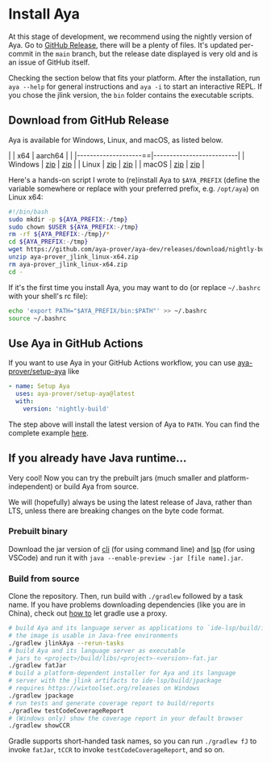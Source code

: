 # Install Aya

At this stage of development, we recommend using the nightly version of Aya.
Go to [GitHub Release], there will be a plenty of files.
It's updated per-commit in the `main` branch,
but the release date displayed is very old and is an issue of GitHub itself.

Checking the section below that fits your platform.
After the installation, run `aya --help` for general instructions and
`aya -i` to start an interactive REPL.
If you chose the jlink version, the `bin` folder contains the executable scripts.

[GitHub Release]: https://github.com/aya-prover/aya-dev/releases/tag/nightly-build

## Download from GitHub Release

Aya is available for Windows, Linux, and macOS, as listed below.

|         | x64                  | aarch64                  |
|         |--------------------==|--------------------------|
| Windows | [zip][win-zip-x64]   | [zip][win-zip-aarch64]   |
| Linux   | [zip][linux-zip-x64] | [zip][linux-zip-aarch64] |
| macOS   | [zip][macos-zip-x64] | [zip][macos-zip-aarch64] |

[win-zip-x64]: https://github.com/aya-prover/aya-dev/releases/download/nightly-build/aya-prover_jlink_windows-x64.zip
[linux-zip-x64]: https://github.com/aya-prover/aya-dev/releases/download/nightly-build/aya-prover_jlink_linux-x64.zip
[macos-zip-x64]: https://github.com/aya-prover/aya-dev/releases/download/nightly-build/aya-prover_jlink_macos-x64.zip

[win-zip-aarch64]: https://github.com/aya-prover/aya-dev/releases/download/nightly-build/aya-prover_jlink_windows-aarch64.zip
[linux-zip-aarch64]: https://github.com/aya-prover/aya-dev/releases/download/nightly-build/aya-prover_jlink_linux-aarch64.zip
[macos-zip-aarch64]: https://github.com/aya-prover/aya-dev/releases/download/nightly-build/aya-prover_jlink_macos-aarch64.zip

Here's a hands-on script I wrote to (re)install Aya to `$AYA_PREFIX`
(define the variable somewhere or replace with your preferred prefix, e.g. `/opt/aya`) on Linux x64:

```bash
#!/bin/bash
sudo mkdir -p ${AYA_PREFIX:-/tmp}
sudo chown $USER ${AYA_PREFIX:-/tmp}
rm -rf ${AYA_PREFIX:-/tmp}/*
cd ${AYA_PREFIX:-/tmp}
wget https://github.com/aya-prover/aya-dev/releases/download/nightly-build/aya-prover_jlink_linux-x64.zip
unzip aya-prover_jlink_linux-x64.zip
rm aya-prover_jlink_linux-x64.zip
cd -
```

If it's the first time you install Aya, you may want to do
(or replace `~/.bashrc` with your shell's rc file):

```bash
echo 'export PATH="$AYA_PREFIX/bin:$PATH"' >> ~/.bashrc
source ~/.bashrc
```

## Use Aya in GitHub Actions

If you want to use Aya in your GitHub Actions workflow, you can use [aya-prover/setup-aya][setup-aya] like

```yaml
- name: Setup Aya
  uses: aya-prover/setup-aya@latest
  with:
    version: 'nightly-build'
```

The step above will install the latest version of Aya to `PATH`.
You can find the complete example [here][aya-action-example].

[setup-aya]: https://github.com/aya-prover/setup-aya
[aya-action-example]: https://github.com/aya-prover/setup-aya/blob/main/.github/workflows/test-setup-nightly.yml

## If you already have Java runtime...

Very cool! Now you can try the prebuilt jars (much smaller and platform-independent)
or build Aya from source.

We will (hopefully) always be using the latest release of Java, rather than LTS,
unless there are breaking changes on the byte code format.

### Prebuilt binary

Download the jar version of [cli][cli-jar] (for using command line) and [lsp][lsp-jar]
(for using VSCode) and run it with `java --enable-preview -jar [file name].jar`.

[lsp-jar]: https://github.com/aya-prover/aya-dev/releases/download/nightly-build/lsp-fatjar.jar
[cli-jar]: https://github.com/aya-prover/aya-dev/releases/download/nightly-build/cli-fatjar.jar

### Build from source

Clone the repository. Then, run build with `./gradlew` followed by a task name.
If you have problems downloading dependencies (like you are in China),
check out [how to][proxy] let gradle use a proxy.

[proxy]: https://docs.gradle.org/current/userguide/build_environment.html#sec:accessing_the_web_via_a_proxy

```bash
# build Aya and its language server as applications to `ide-lsp/build/image/current`
# the image is usable in Java-free environments 
./gradlew jlinkAya --rerun-tasks
# build Aya and its language server as executable
# jars to <project>/build/libs/<project>-<version>-fat.jar
./gradlew fatJar
# build a platform-dependent installer for Aya and its language
# server with the jlink artifacts to ide-lsp/build/jpackage
# requires https://wixtoolset.org/releases on Windows
./gradlew jpackage
# run tests and generate coverage report to build/reports
./gradlew testCodeCoverageReport
# (Windows only) show the coverage report in your default browser
./gradlew showCCR
```

Gradle supports short-handed task names, so you can run `./gradlew fJ` to invoke `fatJar`,
`tCCR` to invoke `testCodeCoverageReport`, and so on.
